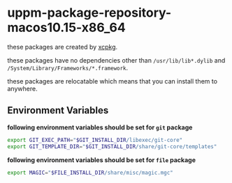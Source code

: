 # uppm-package-repository-macos10.15-x86_64

these packages are created by [xcpkg](https://github.com/leleliu008/xcpkg).

these packages have no dependencies other than `/usr/lib/lib*.dylib` and `/System/Library/Frameworks/*.framework`.

these packages are relocatable which means that you can install them to anywhere.

## Environment Variables

**following environment variables should be set for `git` package**

```bash
export GIT_EXEC_PATH="$GIT_INSTALL_DIR/libexec/git-core"
export GIT_TEMPLATE_DIR="$GIT_INSTALL_DIR/share/git-core/templates"
```

**following environment variables should be set for `file` package**

```bash
export MAGIC="$FILE_INSTALL_DIR/share/misc/magic.mgc"
```

